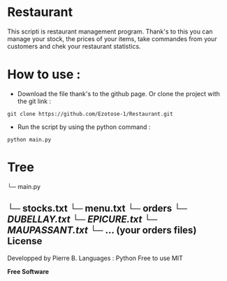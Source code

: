 # Restaurant


This scripti is restaurant management program. Thank's to this you can manage your stock, the prices of your items, take commandes from your customers and chek your restaurant statistics.

# How to use :
* Download the file thank's to the github page. Or clone the project with the git link :
```shell
git clone https://github.com/Ezotose-1/Restaurant.git
```

* Run the script by using the python command :
```shell
python main.py
```

# Tree
└─ main.py

└─ stocks.txt
└─ menu.txt
└─ orders
   └─ *DUBELLAY.txt*
   └─ *EPICURE.txt*
   └─ *MAUPASSANT.txt*
   └─ ... (your orders files)
License
----
Developped by Pierre B.
Languages : Python
Free to use
MIT


**Free Software**
